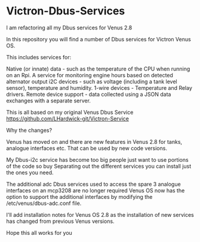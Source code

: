 # Victron-Dbus-Services

I am refactoring all my Dbus services for Venus 2.8

In this repository you will find a number of Dbus services for Victron Venus OS.

This includes services for:

 Native (or innate) data - such as the temperature of the CPU when running on an Rpi.
 A service for monitoring engine hours based on detected alternator output
 i2C devices - such as voltage (including a tank level sensor), temperature and humidity.
 1-wire devices - Temperature and Relay drivers.
 Remote device support - data collected using a JSON data exchanges with a separate server.

This is all based on my original Venus Dbus Service
https://github.com/LHardwick-git/Victron-Service

Why the changes?

Venus has moved on and there are new features in Venus 2.8 for tanks, analogue interfaces etc.
That can be used by new code versions.

My Dbus-i2c service has become too big people just want to use portions of the code so buy
Separating out the different services you can install just the ones you need.

The additional adc Dbus services used to access the spare 3 analogue interfaces on an mcp3208 are no longer required
Venus OS now has the option to support the additional interfaces by modifying the /etc/venus/dbus-adc.conf file.

I'll add installation notes for Venus OS 2.8 as the installation of new services has changed from previous Venus versions.
      
Hope this all works for you
    
